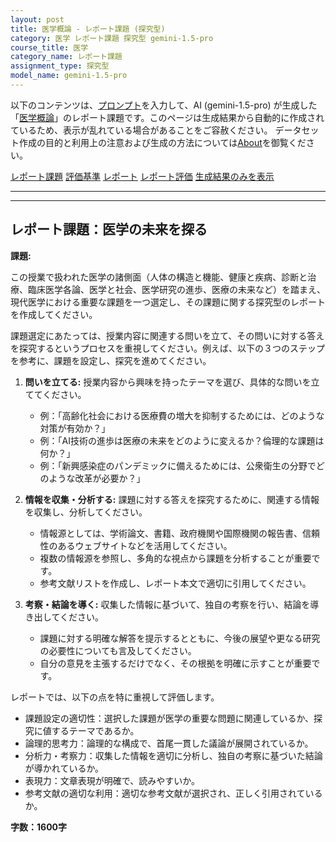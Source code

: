 ```yaml
---
layout: post
title: 医学概論 - レポート課題 (探究型)
category: 医学 レポート課題 探究型 gemini-1.5-pro
course_title: 医学
category_name: レポート課題
assignment_type: 探究型
model_name: gemini-1.5-pro
---
```


以下のコンテンツは、[プロンプト](https://github.com/takedatoshiyuki/synthetic_assignments/tree/main/generated/医学/gemini-1.5-pro/prompt_レポート課題-探究型.md)を入力して、AI (gemini-1.5-pro) が生成した「[医学概論](/contents/医学/)」のレポート課題です。このページは生成結果から自動的に作成されているため、表示が乱れている場合があることをご容赦ください。
データセット作成の目的と利用上の注意および生成の方法については[About](/About)を御覧ください。

[レポート課題](../レポート課題-探究型)
[評価基準](../評価基準-探究型)
[レポート](../レポート-探究型)
[レポート評価](../レポート評価-探究型)
[生成結果のみを表示](https://github.com/takedatoshiyuki/synthetic_assignments/tree/main/generated/医学/gemini-1.5-pro/レポート課題-探究型.md)
  

***
***
  
## レポート課題：医学の未来を探る

**課題:**

この授業で扱われた医学の諸側面（人体の構造と機能、健康と疾病、診断と治療、臨床医学各論、医学と社会、医学研究の進歩、医療の未来など）を踏まえ、現代医学における重要な課題を一つ選定し、その課題に関する探究型のレポートを作成してください。

課題選定にあたっては、授業内容に関連する問いを立て、その問いに対する答えを探究するというプロセスを重視してください。例えば、以下の３つのステップを参考に、課題を設定し、探究を進めてください。

1. **問いを立てる:** 授業内容から興味を持ったテーマを選び、具体的な問いを立ててください。
    * 例：「高齢化社会における医療費の増大を抑制するためには、どのような対策が有効か？」
    * 例：「AI技術の進歩は医療の未来をどのように変えるか？倫理的な課題は何か？」
    * 例：「新興感染症のパンデミックに備えるためには、公衆衛生の分野でどのような改革が必要か？」

2. **情報を収集・分析する:** 課題に対する答えを探究するために、関連する情報を収集し、分析してください。
    * 情報源としては、学術論文、書籍、政府機関や国際機関の報告書、信頼性のあるウェブサイトなどを活用してください。
    * 複数の情報源を参照し、多角的な視点から課題を分析することが重要です。
    * 参考文献リストを作成し、レポート本文で適切に引用してください。

3. **考察・結論を導く:** 収集した情報に基づいて、独自の考察を行い、結論を導き出してください。
    * 課題に対する明確な解答を提示するとともに、今後の展望や更なる研究の必要性についても言及してください。
    * 自分の意見を主張するだけでなく、その根拠を明確に示すことが重要です。


レポートでは、以下の点を特に重視して評価します。

* 課題設定の適切性：選択した課題が医学の重要な問題に関連しているか、探究に値するテーマであるか。
* 論理的思考力：論理的な構成で、首尾一貫した議論が展開されているか。
* 分析力・考察力：収集した情報を適切に分析し、独自の考察に基づいた結論が導かれているか。
* 表現力：文章表現が明確で、読みやすいか。
* 参考文献の適切な利用：適切な参考文献が選択され、正しく引用されているか。


**字数：1600字**
